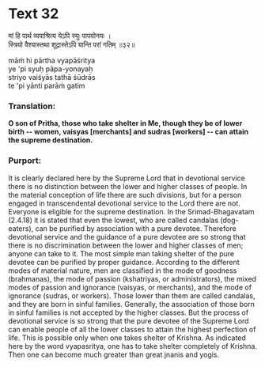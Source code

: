 # Text 32

मां हि पार्थ व्यपाश्रित्य येऽपि स्युः पापयोनयः ।  
स्त्रियो वैश्यास्तथा शूद्रास्तेऽपि यान्ति परां गतिम् ॥३२॥

māḿ hi pārtha vyapāśritya  
ye 'pi syuḥ pāpa-yonayaḥ  
striyo vaiśyās tathā śūdrās  
te 'pi yānti parāḿ gatim



### Translation:

**O son of Pritha, those who take shelter in Me, though they be of lower birth -- women, vaisyas [merchants] and sudras [workers] -- can attain the supreme destination.**

### Purport:

It is clearly declared here by the Supreme Lord that in devotional service there is no distinction between the lower and higher classes of people. In the material conception of life there are such divisions, but for a person engaged in transcendental devotional service to the Lord there are not. Everyone is eligible for the supreme destination. In the Srimad-Bhagavatam (2.4.18) it is stated that even the lowest, who are called candalas (dog-eaters), can be purified by association with a pure devotee. Therefore devotional service and the guidance of a pure devotee are so strong that there is no discrimination between the lower and higher classes of men; anyone can take to it. The most simple man taking shelter of the pure devotee can be purified by proper guidance. According to the different modes of material nature, men are classified in the mode of goodness (brahmanas), the mode of passion (kshatriyas, or administrators), the mixed modes of passion and ignorance (vaisyas, or merchants), and the mode of ignorance (sudras, or workers). Those lower than them are called candalas, and they are born in sinful families. Generally, the association of those born in sinful families is not accepted by the higher classes. But the process of devotional service is so strong that the pure devotee of the Supreme Lord can enable people of all the lower classes to attain the highest perfection of life. This is possible only when one takes shelter of Krishna. As indicated here by the word vyapasritya, one has to take shelter completely of Krishna. Then one can become much greater than great jnanis and yogis.